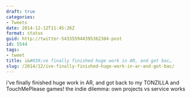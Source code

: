 ```yaml
---
draft: true
categories:
- Tweets
date: 2014-12-12T11:45:26Z
format: status
guid: http://twitter-543355944395362304-post
id: 5544
tags:
- tweet
title: i&#039;ve finally finished huge work in AR, and got bac…
slug: /2014/12/ive-finally-finished-huge-work-in-ar-and-got-bac/
---
```


i've finally finished huge work in AR, and got back to my TONZILLA and TouchMePlease games! the indie dilemma: own projects vs service works